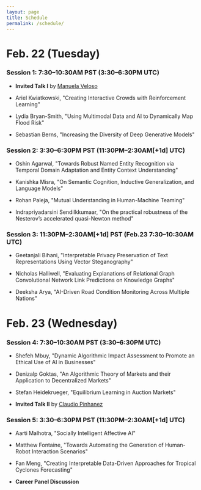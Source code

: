 ```yaml
---
layout: page
title: Schedule
permalink: /schedule/
---
```


# Feb. 22 (Tuesday)

### Session 1: 7:30–10:30AM PST (3:30–6:30PM UTC)

- **Invited Talk I** by [Manuela Veloso](http://www.cs.cmu.edu/~mmv/)

- Ariel Kwiatkowski, "Creating Interactive Crowds with Reinforcement Learning"

- Lydia Bryan-Smith, "Using Multimodal Data and AI to Dynamically Map Flood Risk"

- Sebastian Berns, "Increasing the Diversity of Deep Generative Models"

### Session 2: 3:30–6:30PM PST (11:30PM–2:30AM[+1d] UTC)

- Oshin Agarwal, "Towards Robust Named Entity Recognition via Temporal Domain Adaptation and Entity Context Understanding"

- Kanishka Misra, "On Semantic Cognition, Inductive Generalization, and Language Models"

- Rohan Paleja, "Mutual Understanding in Human-Machine Teaming"

- Indrapriyadarsini Sendilkkumaar, "On the practical robustness of the Nesterov’s accelerated quasi-Newton method"

### Session 3: 11:30PM–2:30AM[+1d] PST (Feb.23 7:30–10:30AM UTC)

- Geetanjali Bihani, "Interpretable Privacy Preservation of Text Representations Using Vector Steganography"

- Nicholas Halliwell, "Evaluating Explanations of Relational Graph Convolutional Network Link Predictions on Knowledge Graphs"

- Deeksha Arya, "AI-Driven Road Condition Monitoring Across Multiple Nations"


# Feb. 23 (Wednesday)

### Session 4: 7:30–10:30AM PST (3:30–6:30PM UTC)

- Shefeh Mbuy, "Dynamic Algorithmic Impact Assessment to Promote an Ethical Use of AI in Businesses"

- Denizalp Goktas, "An Algorithmic Theory of Markets and their Application to Decentralized Markets"

- Stefan Heidekrueger, "Equilibrium Learning in Auction Markets"

- **Invited Talk II** by [Claudio Pinhanez](https://researcher.watson.ibm.com/researcher/view.php?person=br-csantosp)

### Session 5: 3:30–6:30PM PST (11:30PM–2:30AM[+1d] UTC)

- Aarti Malhotra, "Socially Intelligent Affective AI"

- Matthew Fontaine, "Towards Automating the Generation of Human-Robot Interaction Scenarios"

- Fan Meng, "Creating Interpretable Data-Driven Approaches for Tropical Cyclones Forecasting"

- **Career Panel Discussion**
